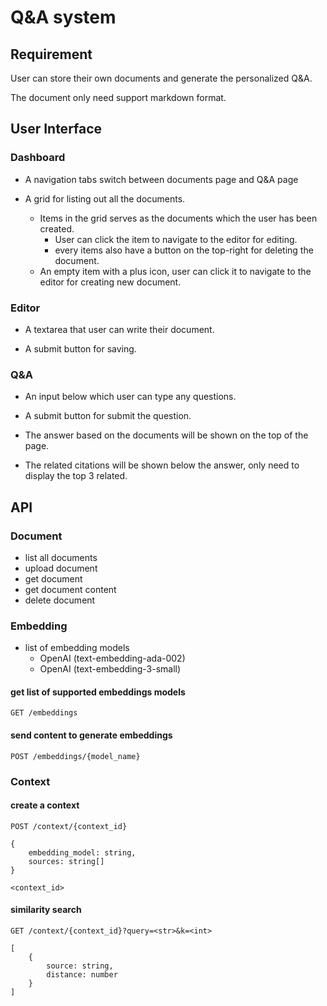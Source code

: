 # Q&A system

## Requirement

User can store their own documents and generate the personalized Q&A.

The document only need support markdown format.

## User Interface

### Dashboard

- A navigation tabs switch between documents page and Q&A page

- A grid for listing out all the documents.
    - Items in the grid serves as the documents which the user has been created.
        - User can click the item to navigate to the editor for editing.
        - every items also have a button on the top-right for deleting the document.
    - An empty item with a plus icon,
      user can click it to navigate to the editor for creating new document.

### Editor

- A textarea that user can write their document.

- A submit button for saving.

### Q&A

- An input below which user can type any questions.

- A submit button for submit the question.

- The answer based on the documents will be shown on the top of the page.

- The related citations will be shown below the answer,
  only need to display the top 3 related.

## API

### Document
- list all documents
- upload document
- get document
- get document content
- delete document

### Embedding

- list of embedding models
    - OpenAI (text-embedding-ada-002)
    - OpenAI (text-embedding-3-small)

#### get list of supported embeddings models

```http
GET /embeddings
```

#### send content to generate embeddings

```http
POST /embeddings/{model_name}
```


### Context

#### create a context

```http
POST /context/{context_id}

{
    embedding_model: string,
    sources: string[]
}
```

```
<context_id>
```

#### similarity search

```http
GET /context/{context_id}?query=<str>&k=<int>
```

```
[
    {
        source: string,
        distance: number
    }
]
```
